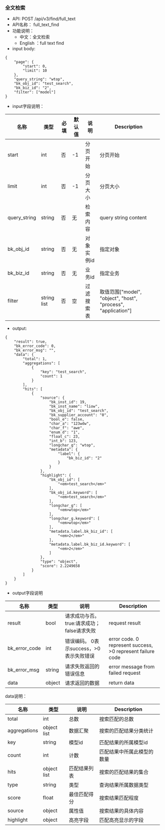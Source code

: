 
### 全文检索
* API:  POST /api/v3/find/full_text
* API名称： full_text_find
* 功能说明：
	* 中文：全文检索
	* English ：full text find
* input body:
```
{
    "page": {
        "start": 0,
        "limit": 10
    },
    "query_string": "wtop",
    "bk_obj_id": "test_search",
    "bk_biz_id": "2",
    "filter": ["model"]
}
```


* input字段说明：

| 名称  | 类型 |必填| 默认值|说明 | Description|
|---|---|---|---|---|---|
| start| int|否|-1|分页开始| 分页开始|
| limit| int|否|-1|分页大小| 分页大小|
| query_string| string|否|无|检索内容 | query string content|
| bk_obj_id| string|否|无|对象实例id| 指定对象|
| bk_biz_id| string|否|无|业务id|指定业务|
| filter| string list|否|空|过滤搜索表| 取值范围["model", "object", "host", "process", "application"]|


* output:

```
{
    "result": true,
    "bk_error_code": 0,
    "bk_error_msg": "",
    "data": {
        "total": 1,
        "aggregations": [
            {
                "key": "test_search",
                "count": 1
            }
        ],
        "hits": [
            {
                "source": {
                    "bk_inst_id": 19,
                    "bk_inst_name": "liow",
                    "bk_obj_id": "test_search",
                    "bk_supplier_account": "0",
                    "bool_e": false,
                    "char_a": "123wdw",
                    "char_f": "awe",
                    "enum_d": "1",
                    "float_c": 23,
                    "int_b": 123,
                    "longchar_g": "wtop",
                    "metadata": {
                        "label": {
                            "bk_biz_id": "2"
                        }
                    }
                },
                "highlight": {
                    "bk_obj_id": [
                        "<em>test_search</em>"
                    ],
                    "bk_obj_id.keyword": [
                        "<em>test_search</em>"
                    ],
                    "longchar_g": [
                        "<em>wtop</em>"
                    ],
                    "longchar_g.keyword": [
                        "<em>wtop</em>"
                    ],
                    "metadata.label.bk_biz_id": [
                        "<em>2</em>"
                    ],
                    "metadata.label.bk_biz_id.keyword": [
                        "<em>2</em>"
                    ]
                },
                "type": "object",
                "score": 2.2249658
            }
        ]
    }
}
```
*  output字段说明

| 名称  | 类型  | 说明 |Description|
|---|---|---|---|
| result | bool | 请求成功与否。true:请求成功；false请求失败 |request result|
| bk_error_code | int | 错误编码。 0表示success，>0表示失败错误 |error code. 0 represent success, >0 represent failure code |
| bk_error_msg | string | 请求失败返回的错误信息 |error message from failed request|
| data | object | 请求返回的数据 |return data|

data说明：

| 名称  | 类型  | 说明 |Description|
|---|---|---|---|
| total | int | 总数 | 搜索匹配的总数 |
| aggregations | object list | 数据汇聚 | 搜索的匹配结果分类统计 |
| key | string | 模型id | 匹配结果的所属模型id |
| count | int | 计数 | 匹配结果中所属此模型的数量 |
| hits | object list | 匹配结果列表 | 搜索的匹配结果的集合 |
| type | string | 类型 | 查询结果所属数据类型 |
| score | float | 最佳匹配得分 | 搜索结果匹配程度 |
| source | object | 属性值 | 搜索结果的具体内容 |
| highlight| object| 高亮字段| 匹配高亮显示的字段 |
